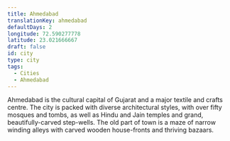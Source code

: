 ```yaml
---
title: Ahmedabad
translationKey: ahmedabad
defaultDays: 2
longitude: 72.590277778
latitude: 23.021666667
draft: false
id: city
type: city
tags:
  - Cities
  - Ahmedabad
---
```

Ahmedabad is the cultural capital of Gujarat and a major textile and crafts centre. The city is packed with diverse architectural styles, with over fifty mosques and tombs, as well as Hindu and Jain temples and grand, beautifully-carved step-wells. The old part of town is a maze of narrow winding alleys with carved wooden house-fronts and thriving bazaars.